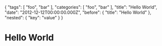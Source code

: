 {
  "tags": [
    "foo",
    "bar"
  ],
  "categories": [
    "foo",
    "bar"
  ],
  "title": "Hello World",
  "date": "2012-12-12T00:00:00.000Z",
  "before": {
    "title": "Hello World"
  },
  "nested": {
    "key": "value"
  }
}

# Hello World
